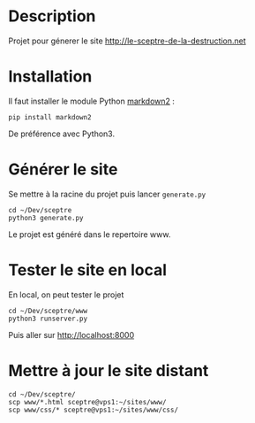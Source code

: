 # Description

Projet pour génerer le site <http://le-sceptre-de-la-destruction.net>

# Installation

Il faut installer le module Python [markdown2](https://github.com/trentm/python-markdown2) :

    pip install markdown2

De préférence avec Python3.

# Générer le site

Se mettre à la racine du projet puis lancer `generate.py`

    cd ~/Dev/sceptre
    python3 generate.py

Le projet est généré dans le repertoire www.

# Tester le site en local

En local, on peut tester le projet

    cd ~/Dev/sceptre/www
    python3 runserver.py

Puis aller sur <http://localhost:8000>

# Mettre à jour le site distant

    cd ~/Dev/sceptre/
    scp www/*.html sceptre@vps1:~/sites/www/
    scp www/css/* sceptre@vps1:~/sites/www/css/